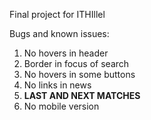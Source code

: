 Final project for ITHIllel

Bugs and known issues: 
1) No hovers in header
2) Border in focus of search
3) No hovers in some buttons
4) No links in news
6) **LAST AND NEXT MATCHES**
7) No mobile version
